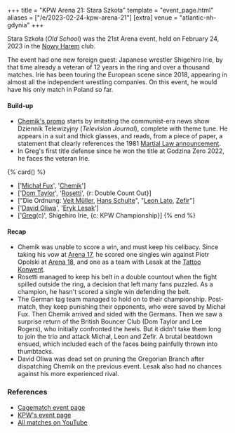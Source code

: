 +++
title = "KPW Arena 21: Stara Szkoła"
template = "event_page.html"
aliases = ["/e/2023-02-24-kpw-arena-21"]
[extra]
venue = "atlantic-nh-gdynia"
+++

Stara Szkoła (_Old School_) was the 21st Arena event, held on February 24, 2023 in the [Nowy Harem](@/v/atlantic-nh-gdynia.md) club.

The event had one new foreign guest: Japanese wrestler Shigehiro Irie, by that time already a veteran of 12 years in the ring and over a thousand matches. Irie has been touring the European scene since 2018, appearing in almost all the independent wrestling companies. On this event, he would have his only match in Poland so far.

#### Build-up

* [Chemik's promo](https://www.youtube.com/watch?v=yPeh98qc6YA) starts by imitating the communist-era news show Dziennik Telewizyjny (_Television Journal_), complete with theme tune. He appears in a suit and thick glasses, and reads, from a piece of paper, a statement that clearly references the 1981 [Martial Law announcement](https://www.youtube.com/watch?v=7MHPrdAbse0).
* In Greg's first title defense since he won the title at Godzina Zero 2022, he faces the veteran Irie.

{% card() %}
- ['[Michał Fux](@/w/michal-fux.md)', '[Chemik](@/w/chemik.md)']
- ['[Dom Taylor](@/w/dom-taylor.md)', '[Rosetti](@/w/rosetti.md)', {r: Double Count
      Out}]
- ["Die Ordnung: [Veit Müller](@/w/veit-mueller.md), [Hans Schulte](@/w/hans-schulte.md)",
  "[Leon Lato](@/w/leon-lato.md), [Zefir](@/w/zefir.md)"]
- ['[David Oliwa](@/w/david-oliwa.md)', '[Eryk Lesak](@/w/eryk-lesak.md)']
- ['[Greg](@/w/greg.md)(c)', Shigehiro Irie, {c: KPW Championship}]
{% end %}

#### Recap

* Chemik was unable to score a win, and must keep his celibacy. Since taking his vow at [Arena 17](@/e/kpw/2021-08-21-kpw-arena-17-odrodzenie.md),
he scored one singles win against Piotr Opolski at [Arena 18](@/e/kpw/2022-03-18-kpw-arena-18-powrot-do-przyszlosci.md),
and one as a team with Lesak at the [Tattoo Konwent](@/e/kpw/2022-07-30-kpw-tattoo-konwent-2022-day1.md).
* Rosetti managed to keep his belt in a double countout when the fight spilled outside the ring, a decision that left many fans puzzled. As a champion, he hasn't scored a single win defending the belt.
* The German tag team managed to hold on to their championship. Post-match, they keep punishing their opponents, who were saved by Michał Fux. Then Chemik arrived and sided with the Germans. Then we saw a surprise return of the British Bouncer Club (Dom Taylor and Lee Rogers), who initially confronted the heels. But it didn't take them long to join the trio and attack Michał, Leon and Zefir. A brutal beatdown ensued, which included each of the faces being painfully thrown into thumbtacks.
* David Oliwa was dead set on pruning the Gregorian Branch after dispatching Chemik on the previous event. Lesak also had no chances against his more experienced rival.

### References

* [Cagematch event page](https://www.cagematch.net/?id=1&nr=360867)
* [KPW's event page](https://kpwrestling.pl/events/kpw-arena-21/)
* [All matches on YouTube](https://www.youtube.com/watch?v=QXtSn3Qlwlg)
